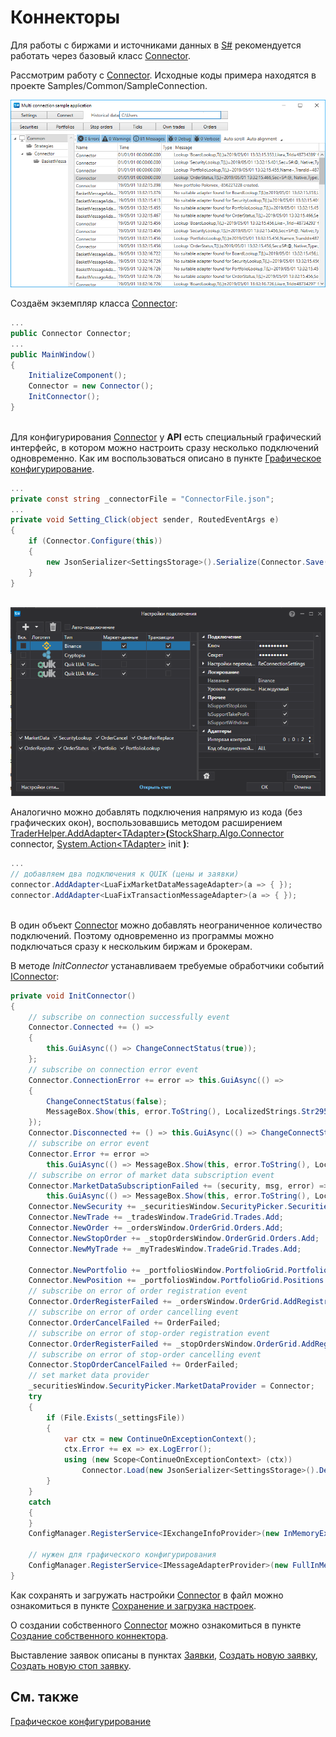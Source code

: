 # Коннекторы

Для работы с биржами и источниками данных в [S\#](../api.md) рекомендуется работать через базовый класс [Connector](xref:StockSharp.Algo.Connector). 

Рассмотрим работу с [Connector](xref:StockSharp.Algo.Connector). Исходные коды примера находятся в проекте Samples\/Common\/SampleConnection.

![multiconnection main](../../images/multiconnection_main.png)

Создаём экземпляр класса [Connector](xref:StockSharp.Algo.Connector):

```cs
...
public Connector Connector;
...
public MainWindow()
{
	InitializeComponent();
	Connector = new Connector();
	InitConnector();
}
		
```

Для конфигурирования [Connector](xref:StockSharp.Algo.Connector) у **API** есть специальный графический интерфейс, в котором можно настроить сразу несколько подключений одновременно. Как им воспользоваться описано в пункте [Графическое конфигурирование](connectors/graphical_configuration.md). 

```cs
...
private const string _connectorFile = "ConnectorFile.json";
...
private void Setting_Click(object sender, RoutedEventArgs e)
{
	if (Connector.Configure(this))
	{
		new JsonSerializer<SettingsStorage>().Serialize(Connector.Save(), _connectorFile);
	}
}
	  				
```

![API GUI ConnectorWindow](../../images/api_gui_connectorwindow.png)

Аналогично можно добавлять подключения напрямую из кода (без графических окон), воспользовавшись методом расширением [TraderHelper.AddAdapter\<TAdapter\>](xref:StockSharp.Algo.TraderHelper.AddAdapter``1(StockSharp.Algo.Connector,System.Action{``0}))**(**[StockSharp.Algo.Connector](xref:StockSharp.Algo.Connector) connector, [System.Action\<TAdapter\>](xref:System.Action`1) init **)**:

```cs
...
// добавляем два подключения к QUIK (цены и заявки)
connector.AddAdapter<LuaFixMarketDataMessageAdapter>(a => { });
connector.AddAdapter<LuaFixTransactionMessageAdapter>(a => { });
	  				
```

В один объект [Connector](xref:StockSharp.Algo.Connector) можно добавлять неограниченное количество подключений. Поэтому одновременно из программы можно подключаться сразу к нескольким биржам и брокерам.

В методе *InitConnector* устанавливаем требуемые обработчики событий [IConnector](xref:StockSharp.BusinessEntities.IConnector):

```cs
private void InitConnector()
{
	// subscribe on connection successfully event
	Connector.Connected += () =>
	{
		this.GuiAsync(() => ChangeConnectStatus(true));
	};
	// subscribe on connection error event
	Connector.ConnectionError += error => this.GuiAsync(() =>
	{
		ChangeConnectStatus(false);
		MessageBox.Show(this, error.ToString(), LocalizedStrings.Str2959);
	});
	Connector.Disconnected += () => this.GuiAsync(() => ChangeConnectStatus(false));
	// subscribe on error event
	Connector.Error += error =>
		this.GuiAsync(() => MessageBox.Show(this, error.ToString(), LocalizedStrings.Str2955));
	// subscribe on error of market data subscription event
	Connector.MarketDataSubscriptionFailed += (security, msg, error) =>
		this.GuiAsync(() => MessageBox.Show(this, error.ToString(), LocalizedStrings.Str2956Params.Put(msg.DataType, security)))
	Connector.NewSecurity += _securitiesWindow.SecurityPicker.Securities.Add;
	Connector.NewTrade += _tradesWindow.TradeGrid.Trades.Add;
	Connector.NewOrder += _ordersWindow.OrderGrid.Orders.Add;
	Connector.NewStopOrder += _stopOrdersWindow.OrderGrid.Orders.Add;
	Connector.NewMyTrade += _myTradesWindow.TradeGrid.Trades.Add;
	
	Connector.NewPortfolio += _portfoliosWindow.PortfolioGrid.Portfolios.Add;
	Connector.NewPosition += _portfoliosWindow.PortfolioGrid.Positions.Add;
	// subscribe on error of order registration event
	Connector.OrderRegisterFailed += _ordersWindow.OrderGrid.AddRegistrationFail;
	// subscribe on error of order cancelling event
	Connector.OrderCancelFailed += OrderFailed;
	// subscribe on error of stop-order registration event
	Connector.OrderRegisterFailed += _stopOrdersWindow.OrderGrid.AddRegistrationFail;
	// subscribe on error of stop-order cancelling event
	Connector.StopOrderCancelFailed += OrderFailed;
	// set market data provider
	_securitiesWindow.SecurityPicker.MarketDataProvider = Connector;
	try
	{
		if (File.Exists(_settingsFile))
		{
			var ctx = new ContinueOnExceptionContext();
			ctx.Error += ex => ex.LogError();
			using (new Scope<ContinueOnExceptionContext> (ctx))
				Connector.Load(new JsonSerializer<SettingsStorage>().Deserialize(_settingsFile));
		}
	}
	catch
	{
	}
	ConfigManager.RegisterService<IExchangeInfoProvider>(new InMemoryExchangeInfoProvider());
	
	// нужен для графического конфигурирования
	ConfigManager.RegisterService<IMessageAdapterProvider>(new FullInMemoryMessageAdapterProvider(Connector.Adapter.InnerAdapters));
}
```

Как сохранять и загружать настройки [Connector](xref:StockSharp.Algo.Connector) в файл можно ознакомиться в пункте [Сохранение и загрузка настроек](connectors/save_and_load_settings.md).

О создании собственного [Connector](xref:StockSharp.Algo.Connector) можно ознакомиться в пункте [Создание собственного коннектора](connectors/creating_own_connector.md).

Выставление заявок описаны в пунктах [Заявки](orders_management.md), [Создать новую заявку](orders_management/create_new_order.md), [Создать новую стоп заявку](orders_management/create_new_stop_order.md). 

## См. также

[Графическое конфигурирование](connectors/graphical_configuration.md)
